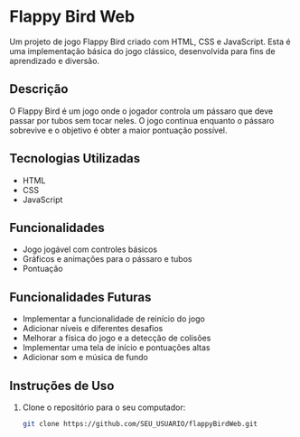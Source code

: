 # Flappy Bird Web

Um projeto de jogo Flappy Bird criado com HTML, CSS e JavaScript. Esta é uma implementação básica do jogo clássico, desenvolvida para fins de aprendizado e diversão.

## Descrição

O Flappy Bird é um jogo onde o jogador controla um pássaro que deve passar por tubos sem tocar neles. O jogo continua enquanto o pássaro sobrevive e o objetivo é obter a maior pontuação possível.

## Tecnologias Utilizadas

- HTML
- CSS
- JavaScript

## Funcionalidades

- Jogo jogável com controles básicos
- Gráficos e animações para o pássaro e tubos
- Pontuação

## Funcionalidades Futuras

- Implementar a funcionalidade de reinício do jogo
- Adicionar níveis e diferentes desafios
- Melhorar a física do jogo e a detecção de colisões
- Implementar uma tela de início e pontuações altas
- Adicionar som e música de fundo

## Instruções de Uso

1. Clone o repositório para o seu computador:

   ```bash
   git clone https://github.com/SEU_USUARIO/flappyBirdWeb.git
